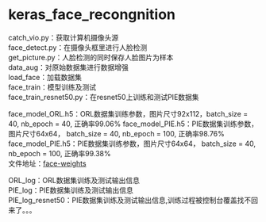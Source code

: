 # keras_face_recongnition

catch_vio.py：获取计算机摄像头源  
face_detect.py：在摄像头框里进行人脸检测  
get_picture.py：人脸检测的同时保存人脸图片为样本  
data_aug：对原始数据集进行数据增强  
load_face：加载数据集  
face_train：模型训练及测试  
face_train_resnet50.py：在resnet50上训练和测试PIE数据集  

  

face_model_ORL.h5：ORL数据集训练参数，图片尺寸92x112，batch_size = 40, nb_epoch = 40,    正确率99.06%
face_model_PIE.h5：PIE数据集训练参数，图片尺寸64x64， batch_size = 40, nb_epoch = 100,   正确率98.76%  
face_model_PIE.h5：PIE数据集训练参数，图片尺寸64x64， batch_size = 40, nb_epoch = 100,   正确率99.38%  
文件地址：[face-weights](http://pan.baidu.com/s/1pKKn5wR)


ORL_log：ORL数据集训练及测试输出信息  
PIE_log：PIE数据集训练及测试输出信息  
PIE_log_resnet50：PIE数据集训练及测试输出信息,训练过程被控制台覆盖找不回来了。。。